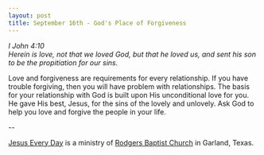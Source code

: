 ```yaml
---
layout: post
title: September 16th - God's Place of Forgiveness
---
```


_I John 4:10  
Herein is love, not that we loved God, but that he loved us, and
sent his son to be the propitiation for our sins._

Love and forgiveness are requirements for every relationship. If
you have trouble forgiving, then you will have problem with
relationships. The basis for your relationship with God is built upon
His unconditional love for you. He gave His best, Jesus, for the sins
of the lovely and unlovely. Ask God to help you love and forgive the
people in your life.

 --

<a href=http://jesuseveryday.net>Jesus Every Day</a> is a ministry of <a href=http://rodgersbaptist.net>Rodgers Baptist Church</a> in Garland, Texas.
